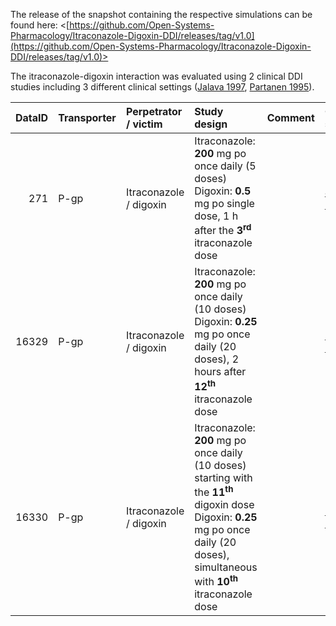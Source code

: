 The release of the snapshot containing the respective simulations can be found here: <[https://github.com/Open-Systems-Pharmacology/Itraconazole-Digoxin-DDI/releases/tag/v1.0](https://github.com/Open-Systems-Pharmacology/Itraconazole-Digoxin-DDI/releases/tag/v1.0)>

The itraconazole-digoxin interaction was evaluated using 2 clinical DDI studies including 3 different clinical settings ([Jalava 1997](#references), [Partanen 1995](#references)).

| DataID | Transporter | Perpetrator / victim     | Study design                                                                                                                                               | Comment | Clinical study                      |
|---:|:---|:--------|:----------------------------------------------|:---|:------|
| 271 | P-gp   | Itraconazole / digoxin | Itraconazole: **200** mg po once daily (5 doses) <br /> Digoxin: **0.5** mg po single dose, 1 h after the **3<sup>rd</sup>** itraconazole dose |         | [Jalava 1997](#references) |
| 16329 | P-gp   | Itraconazole / digoxin | Itraconazole: **200** mg po once daily (10 doses) <br /> Digoxin: **0.25** mg po once daily (20 doses), 2 hours after **12<sup>th</sup>** itraconazole dose |         | [Partanen 1995](#references) |
| 16330 | P-gp   | Itraconazole / digoxin | Itraconazole: **200** mg po once daily (10 doses) starting with the  **11<sup>th</sup>** digoxin dose<br /> Digoxin: **0.25** mg po once daily (20 doses), simultaneous with **10<sup>th</sup>** itraconazole dose |         | [Partanen 1995](#references) |



